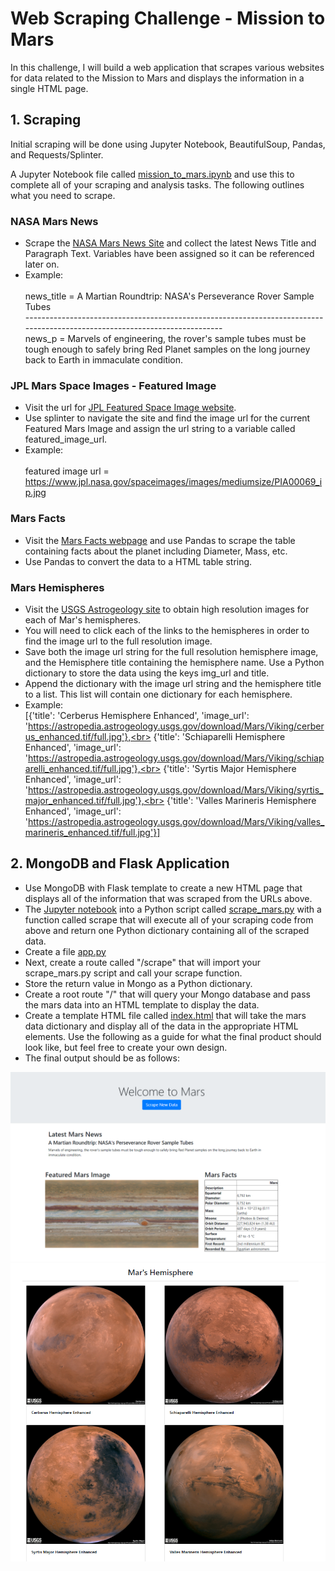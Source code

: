 # Web Scraping Challenge - Mission to Mars

In this challenge, I will build a web application that scrapes various websites for data related to the Mission to Mars and displays the information in a single HTML page.

## 1. Scraping

Initial scraping will be done using Jupyter Notebook, BeautifulSoup, Pandas, and Requests/Splinter.

A Jupyter Notebook file called [mission_to_mars.ipynb](https://github.com/cecileung1208/Homework/blob/master/Unit%2012%20-%20Web%20Scraping%20Challenge/Mission%20to%20Mars/mission_to_mars.ipynb) and use this to complete all of your scraping and analysis tasks. The following outlines what you need to scrape.


### NASA Mars News

* Scrape the [NASA Mars News Site](https://mars.nasa.gov/news/?page=0&per_page=40&order=publish_date+desc%2Ccreated_at+desc&search=&category=19%2C165%2C184%2C204&blank_scope=Latest) and collect the latest News Title and Paragraph Text. Variables have been assigned so it can be referenced later on.
* Example:<br><br>
  news_title = A Martian Roundtrip: NASA's Perseverance Rover Sample Tubes<br>
  ---------------------------------------------------------------------------------------------------------------------------<br>
  news_p = Marvels of engineering, the rover's sample tubes must be tough enough to safely bring Red Planet samples on the long journey back to Earth in immaculate condition. 



### JPL Mars Space Images - Featured Image

* Visit the url for [JPL Featured Space Image website](https://www.jpl.nasa.gov/spaceimages/?search=&category=Mars).
* Use splinter to navigate the site and find the image url for the current Featured Mars Image and assign the url string to a variable called featured_image_url.
* Example:<br><br>
  featured image url = https://www.jpl.nasa.gov/spaceimages/images/mediumsize/PIA00069_ip.jpg
  
### Mars Facts

* Visit the [Mars Facts webpage](https://space-facts.com/mars/) and use Pandas to scrape the table containing facts about the planet including Diameter, Mass, etc.
* Use Pandas to convert the data to a HTML table string.

### Mars Hemispheres

* Visit the [USGS Astrogeology site](https://astrogeology.usgs.gov/search/results?q=hemisphere+enhanced&k1=target&v1=Mars) to obtain high resolution images for each of Mar's hemispheres.
* You will need to click each of the links to the hemispheres in order to find the image url to the full resolution image.
* Save both the image url string for the full resolution hemisphere image, and the Hemisphere title containing the hemisphere name. Use a Python dictionary to store the data using the keys img_url and title.
* Append the dictionary with the image url string and the hemisphere title to a list. This list will contain one dictionary for each hemisphere.
* Example:<br>
[{'title': 'Cerberus Hemisphere Enhanced', 'image_url': 'https://astropedia.astrogeology.usgs.gov/download/Mars/Viking/cerberus_enhanced.tif/full.jpg'},<br>
{'title': 'Schiaparelli Hemisphere Enhanced', 'image_url': 'https://astropedia.astrogeology.usgs.gov/download/Mars/Viking/schiaparelli_enhanced.tif/full.jpg'},<br>
{'title': 'Syrtis Major Hemisphere Enhanced', 'image_url': 'https://astropedia.astrogeology.usgs.gov/download/Mars/Viking/syrtis_major_enhanced.tif/full.jpg'},<br>
{'title': 'Valles Marineris Hemisphere Enhanced', 'image_url': 'https://astropedia.astrogeology.usgs.gov/download/Mars/Viking/valles_marineris_enhanced.tif/full.jpg'}]

## 2.  MongoDB and Flask Application

* Use MongoDB with Flask template to create a new HTML page that displays all of the information that was scraped from the URLs above.
* The [Jupyter notebook](https://github.com/cecileung1208/Homework/blob/master/Unit%2012%20-%20Web%20Scraping%20Challenge/Mission%20to%20Mars/mission_to_mars.ipynb) into a Python script called [scrape_mars.py](https://github.com/cecileung1208/Homework/blob/master/Unit%2012%20-%20Web%20Scraping%20Challenge/Mission%20to%20Mars/scrape_mars.py) with a function called scrape that will execute all of your scraping code from above and return one Python dictionary containing all of the scraped data.
* Create a file [app.py](https://github.com/cecileung1208/Homework/blob/master/Unit%2012%20-%20Web%20Scraping%20Challenge/Mission%20to%20Mars/app.py)
* Next, create a route called "/scrape" that will import your scrape_mars.py script and call your scrape function.
* Store the return value in Mongo as a Python dictionary.
* Create a root route "/" that will query your Mongo database and pass the mars data into an HTML template to display the data.
* Create a template HTML file called [index.html](https://github.com/cecileung1208/Homework/blob/master/Unit%2012%20-%20Web%20Scraping%20Challenge/Mission%20to%20Mars/templates/index.html) that will take the mars data dictionary and display all of the data in the appropriate HTML elements. Use the following as a guide for what the final product should look like, but feel free to create your own design.
* The final output should be as follows:

![Image](https://github.com/cecileung1208/Homework/blob/master/Unit%2012%20-%20Web%20Scraping%20Challenge/Mission%20to%20Mars/Images/Mission%20to%20Mars%20HTML%201.png)
<img style="float: center;" src="https://github.com/cecileung1208/Homework/blob/master/Unit%2012%20-%20Web%20Scraping%20Challenge/Mission%20to%20Mars/Images/Mission%20to%20Mars%20HTML%202.png">
